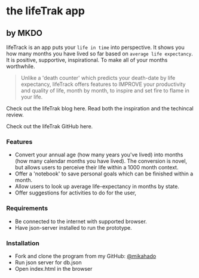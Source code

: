 # the lifeTrak app 

## by MKDO 


lifeTrack is an app puts your `life in time` into perspective. It shows you how many months you have lived so far based on `average life expectancy`. It is positive, supportive, inspirational. To make all of your months worthwhile.  

>Unlike a 'death counter' which predicts your death-date by life expectancy, lifeTrack offers features to IMPROVE your productivity and quality of life, month by month, to inspire and set fire to flame in your life.  

Check out the lifeTrak blog here. Read both the inspiration and the techincal review. 

Check out the lifeTrak GitHub here. 

### Features

- Convert your annual age (how many years you've lived) into months (how many calendar months you have lived). The conversion is novel, but allows users to perceive their life within a 1000 month context. 
- Offer a 'notebook' to save personal goals which can be finished within a month.  
- Allow users to look up average life-expectancy in months by state. 
- Offer suggestions for activities to do for the user, 

### Requirements

* Be connected to the internet with supported browser. 
* Have json-server installed to run the prototype.


### Installation 

* Fork and clone the program from my GitHub: [@mikahado](____) 
* Run json server for db.json
* Open index.html in the browser

